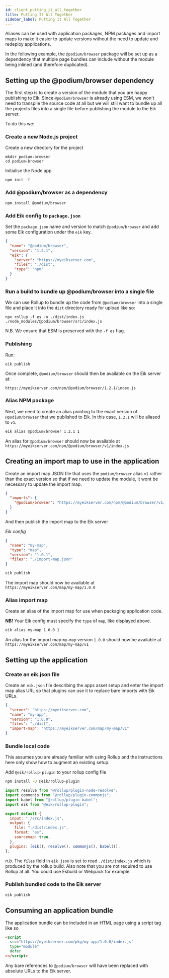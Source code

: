 ```yaml
---
id: client_putting_it_all_together
title: Putting It All Together
sidebar_label: Putting It All Together
---
```


Aliases can be used with application packages, NPM packages and import maps to make it easier to update versions without the need to update and redeploy applications.

In the following example, the `@podium/browser` package will be set up as a dependency that multiple page bundles can include without the module being inlined (and therefore duplicated).

## Setting up the @podium/browser dependency

The first step is to create a version of the module that you are happy publishing to Eik. Since `@podium/browser` is already using ESM, we won't need to transpile the source code at all but we will still want to bundle up all the projects files into a single file before publishing the module to the Eik server.

To do this we:

### Create a new Node.js project

Create a new directory for the project

```
mkdir podium-browser
cd podium-browser
```

Initialise the Node app

```
npm init -f
```

### Add @podium/browser as a dependency

```
npm install @podium/browser
```

### Add Eik config to `package.json`

Set the `package.json` name and version to match `@podium/browser` and add some Eik configuration under the `eik` key.

```json
{
  "name": "@podium/browser",
  "version": "1.2.1",
  "eik": {
    "server": "https://myeikserver.com",
    "files": "./dist",
    "type": "npm"
  }
}
```

### Run a build to bundle up @podium/browser into a single file

We can use Rollup to bundle up the code from `@podium/browser` into a single file and place it into the `dist` directory ready for upload like so:

```
npx rollup -f es -o ./dist/index.js ./node_modules/@podium/browser/src/index.js
```

N.B. We ensure that ESM is preserved with the `-f es` flag.

### Publishing

Run:

```
eik publish
```

Once complete, `@podium/browser` should then be available on the Eik server at:

```
https://myeikserver.com/npm/@podium/browser/1.2.1/index.js
```

### Alias NPM package

Next, we need to create an alias pointing to the exact version of `@podium/browser` that we published to Eik. In this case, `1.2.1` will be aliased to `v1`.

```sh
eik alias @podium/browser 1.2.1 1
```

An alias for `@podium/browser` should now be available at `https://myeikserver.com/npm/@podium/browser/v1/index.js`

## Creating an import map to use in the application

Create an import map JSON file that uses the `podium/browser` alias `v1` rather than the exact version so that if we need to update the module, it wont be necessary to update the import map.

```json
{
  "imports": {
    "@podium/browser": "https://myeikserver.com/npm/@podium/browser/v1/index.js"
  }
}
```

And then publish the import map to the Eik server

_Eik config_

```json
{
  "name": "my-map",
  "type": "map",
  "version": "1.0.1",
  "files": "./import-map.json"
}
```

```sh
eik publish
```

The import map should now be available at `https://myeikserver.com/map/my-map/1.0.0`

### Alias import map

Create an alias of the import map for use when packaging application code.

**NB!** Your Eik config must specify the `type` of `map`, like displayed above.

```sh
eik alias my-map 1.0.0 1
```

An alias for the import map `my-map` version `1.0.0` should now be available at `https://myeikserver.com/map/my-map/v1`

## Setting up the application

### Create an eik.json file

Create an `eik.json` file describing the apps asset setup and enter the import map alias URL so that plugins can use it to replace bare imports with Eik URLs.

```json
{
  "server": "https://myeikserver.com",
  "name": "my-app",
  "version": "1.0.0",
  "files": "./dist",
  "import-map": "https://myeikserver.com/map/my-map/v1"
}
```

### Bundle local code

This assumes you are already familiar with using Rollup and the instructions here only show how to augment an existing setup.

Add `@eik/rollup-plugin` to your rollup config file

```sh
npm install -D @eik/rollup-plugin
```

```js
import resolve from "@rollup/plugin-node-resolve";
import commonjs from "@rollup/plugin-commonjs";
import babel from "@rollup/plugin-babel";
import eik from "@eik/rollup-plugin";

export default {
  input: "./src/index.js",
  output: {
    file: "./dist/index.js",
    format: "es",
    sourcemap: true,
  },
  plugins: [eik(), resolve(), commonjs(), babel()],
};
```

_n.b._ The `files` field in `eik.json` is set to read `./dist/index.js` which is produced by the rollup build.
Also note that you are not required to use Rollup at all. You could use Esbuild or Webpack for example.

### Publish bundled code to the Eik server

```sh
eik publish
```

## Consuming an application bundle

The application bundle can be included in an HTML page using a script tag like so

```html
<script
  src="https://myeikserver.com/pkg/my-app/1.0.0/index.js"
  type="module"
  defer
></script>
```

Any bare references to `@podium/browser` will have been replaced with absolute URLs to the Eik server.
